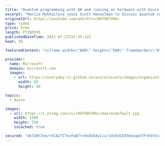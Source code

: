 ```yaml
---
title: "Quantum programming with Q# and running on hardware with Azure Quantum | Azure Friday"
excerpt: "Mariia Mykhailova joins Scott Hanselman to discuss quantum computing and quantum programming with Microsoft Quantum Development Kit (QDK), from writing Q# code to running it on hardware via Azure Quantum.  ⏩ 0:00 – Intro ⏩ 0:51 – Overview ⏩ 5:43 – From algorithm to coding and unit tests ⏩ 20:58 – Jupyter"
originalUrl: https://youtube.com/watch?v=c9Df90CVHkc
type: video
price: Free
length: PT35M19S
publishedDateTime: 2021-07-23T22:35:12Z
heat: 56

featuredContent: "<iframe width=\"800\" height=\"500\" frameborder=\"0\" src=\"https://www.youtube.com/embed/c9Df90CVHkc\" allow=\"accelerometer; autoplay; encrypted-media; gyroscope; picture-in-picture\" allowfullscreen></iframe>"

provider:
  name: Microsoft
  domain: microsoft.com
  images:
    - url: https://everyday-cc.github.io/azure/assets/images/organizations/microsoft.com-50x50.jpg
      width: 50
      height: 50

topics:
  - Azure

images:
  - url: https://i.ytimg.com/vi/c9Df90CVHkc/maxresdefault.jpg
    width: 1280
    height: 720
    isCached: true

secured: "eb71Kh7em/+5CAxTITecFw87+c0s0IkAyiiv/iUo9JGI93QxeaphTF+E6thiriEpS3CzYNpj7GOFzQyR+Ax9YioAxTg0wp5kss3vc8rR+nc/Av0FGrUTImtF9it7Lhag/ej0Qs45X+vs8CEx93YtIHyqxN6/MUH3183sRpGKr1hwKY1mKcXOGYpx4qfmgR4iJ286krRg1i0EukEyaGTWrPgo1C1V2oMMykn5+6bUZgrF+BzsKWBIn4yTrbOWNqjSYqsgkY6akuXkeMCjf/LelzsFZe0GHFA0esp5DvncmF9eoF8ndkhUCUL8Oos3weTqnGpPraC8NqAS/+YbuQ4huHR8Hr43HezHO39C93lRXb57HkfdtoI65LNB4DICoWrCXVUaESfGsZBhmVft3PE+YnAdryfOB/1Qf7KGu0zObXw=;JO/VGEomojFRPM6f+ixSGQ=="
---
```


